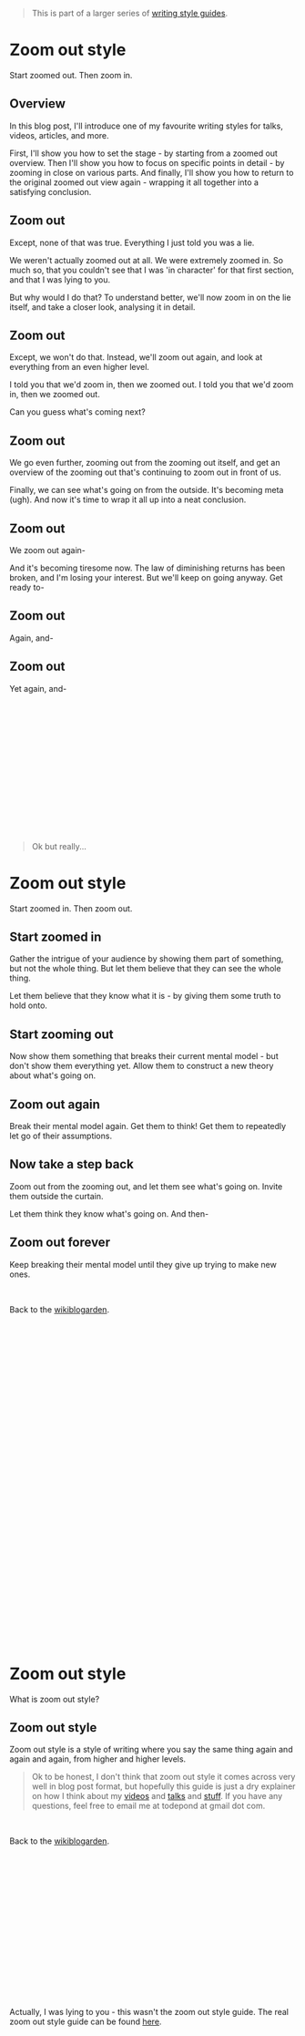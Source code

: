 > This is part of a larger series of [writing style guides](https://www.todepond.com/wikiblogarden/academia/style).

# Zoom out style

Start zoomed out. Then zoom in.

## Overview

In this blog post, I'll introduce one of my favourite writing styles for talks, videos, articles, and more.

First, I'll show you how to set the stage - by starting from a zoomed out overview. Then I'll show you how to focus on specific points in detail - by zooming in close on various parts. And finally, I'll show you how to return to the original zoomed out view again - wrapping it all together into a satisfying conclusion.

## Zoom out

Except, none of that was true. Everything I just told you was a lie.

We weren't actually zoomed out at all. We were extremely zoomed in. So much so, that you couldn't see that I was 'in character' for that first section, and that I was lying to you.

But why would I do that? To understand better, we'll now zoom in on the lie itself, and take a closer look, analysing it in detail.

## Zoom out

Except, we won't do that. Instead, we'll zoom out again, and look at everything from an even higher level.

I told you that we'd zoom in, then we zoomed out. I told you that we'd zoom in, then we zoomed out.

Can you guess what's coming next?

## Zoom out

We go even further, zooming out from the zooming out itself, and get an overview of the zooming out that's continuing to zoom out in front of us. 

Finally, we can see what's going on from the outside. It's becoming meta (ugh). And now it's time to wrap it all up into a neat conclusion.

## Zoom out

We zoom out again-

And it's becoming tiresome now. The law of diminishing returns has been broken, and I'm losing your interest. But we'll keep on going anyway. Get ready to-

## Zoom out

Again, and-

## Zoom out

Yet again, and-

<br>

<br>



<br>

<br><br>

<br>

<br>

<br>

<br>

<br>

<br>

<br>

> Ok but really...

# Zoom out style

Start zoomed in. Then zoom out.

## Start zoomed in

Gather the intrigue of your audience by showing them part of something, but not the whole thing. But let them believe that they can see the whole thing.

Let them believe that they know what it is - by giving them some truth to hold onto.

## Start zooming out

Now show them something that breaks their current mental model - but don't show them everything yet. Allow them to construct a new theory about what's going on.

## Zoom out again

Break their mental model again. Get them to think! Get them to repeatedly let go of their assumptions.

## Now take a step back

Zoom out from the zooming out, and let them see what's going on. Invite them outside the curtain.

Let them think they know what's going on. And then-

## Zoom out forever

Keep breaking their mental model until they give up trying to make new ones. 

<br>


Back to the [wikiblogarden](/wikiblogarden/academia/style/zoom-out/for/ever).

<br>

<br>

<br>

<br>

<br>

<br>

<br>

<br>

<br>

<br>

<br>

<br>

<br>

<br>

<br>

<br>

<br>

<br>

<br>

<br>

<br>

<br>

<br>

<br>

<br>

<br>

<br>

<br>

<br>

<br>

<br>

<br>

<br>



# Zoom out style

What is zoom out style?

## Zoom out style

Zoom out style is a style of writing where you say the same thing again and again and again, from higher and higher levels.

> Ok to be honest, I don't think that zoom out style it comes across very well in blog post format, but hopefully this guide is just a dry explainer on how I think about my [videos](https://youtu.be/Q4OIcwt8vcE) and [talks](https://www.youtube.com/watch?v=cBYudbaqHAk&t=6704s) and [stuff](https://www.todepond.com/report/definitions-that-dont-matter/). If you have any questions, feel free to email me at todepond at gmail dot com.

<br>

Back to the [wikiblogarden](/wikiblogarden/academia/style/zoom-out/for/ever).


<br>

<br>

<br>

<br>

<br>

<br>

<br>

<br>

<br>

<br>

<br>

<br>

<br>

<br>

<br>



Actually, I was lying to you - this wasn't the zoom out style guide. The real zoom out style guide can be found [here](/wikiblogarden/academia/style/zoom-out/for/real).

